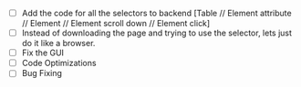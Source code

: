 - [ ] Add the code for all the selectors to backend [Table // Element attribute // Element // Element scroll down // Element click]
- [ ] Instead of downloading the page and trying to use the selector, lets just do it like a browser.
- [ ] Fix the GUI
- [ ] Code Optimizations
- [ ] Bug Fixing
